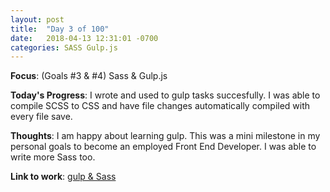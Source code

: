 ```yaml
---
layout: post
title:  "Day 3 of 100"
date:   2018-04-13 12:31:01 -0700
categories: SASS Gulp.js 
---
```


**Focus**: (Goals #3 & #4) Sass & Gulp.js

**Today's Progress**: I wrote and used to gulp tasks succesfully. I was able to compile SCSS to CSS and have file changes automatically compiled with every file save. 

**Thoughts**: I am happy about learning gulp. This was a mini milestone in my personal goals to become an employed Front End Developer. I was able to write more Sass too. 

**Link to work**: [gulp & Sass](https://github.com/castlemaninc/day3-gulp-sass)